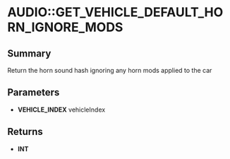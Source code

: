 # AUDIO::GET_VEHICLE_DEFAULT_HORN_IGNORE_MODS

## Summary
Return the horn sound hash ignoring any horn mods applied to the car

## Parameters
* **VEHICLE_INDEX** vehicleIndex

## Returns
* **INT**